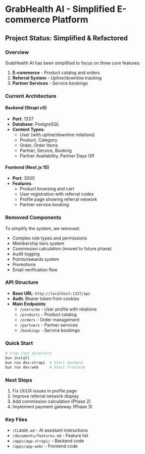 # GrabHealth AI - Simplified E-commerce Platform

## Project Status: Simplified & Refactored

### Overview
GrabHealth AI has been simplified to focus on three core features:
1. **E-commerce** - Product catalog and orders
2. **Referral System** - Upline/downline tracking  
3. **Partner Services** - Service bookings

### Current Architecture

#### Backend (Strapi v5)
- **Port**: 1337
- **Database**: PostgreSQL
- **Content Types**:
  - User (with upline/downline relations)
  - Product, Category
  - Order, Order Items
  - Partner, Service, Booking
  - Partner Availability, Partner Days Off

#### Frontend (Next.js 15)
- **Port**: 3000
- **Features**:
  - Product browsing and cart
  - User registration with referral codes
  - Profile page showing referral network
  - Partner service booking

### Removed Components
To simplify the system, we removed:
- Complex role types and permissions
- Membership tiers system
- Commission calculation (moved to future phase)
- Audit logging
- Points/rewards system
- Promotions
- Email verification flow

### API Structure
- **Base URL**: `http://localhost:1337/api`
- **Auth**: Bearer token from cookies
- **Main Endpoints**:
  - `/users/me` - User profile with relations
  - `/products` - Product catalog
  - `/orders` - Order management
  - `/partners` - Partner services
  - `/bookings` - Service bookings

### Quick Start
```bash
# From root directory
bun install
bun run dev:strapi  # Start backend
bun run dev:web     # Start frontend
```

### Next Steps
1. Fix UI/UX issues in profile page
2. Improve referral network display
3. Add commission calculation (Phase 2)
4. Implement payment gateway (Phase 3)

### Key Files
- `/CLAUDE.md` - AI assistant instructions
- `/documents/features.md` - Feature list
- `/apps/app-strapi/` - Backend code
- `/apps/app-web/` - Frontend code